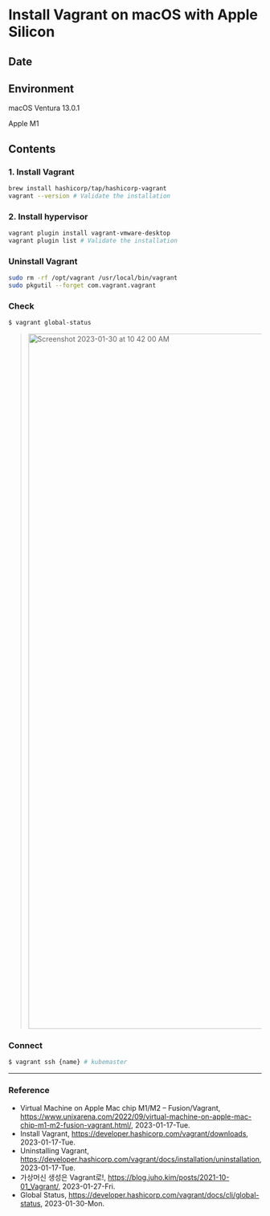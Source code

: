 # Install Vagrant on macOS with Apple Silicon

## Date

## Environment

macOS Ventura 13.0.1

Apple M1

## Contents

### 1. Install Vagrant

```zsh
brew install hashicorp/tap/hashicorp-vagrant
vagrant --version # Validate the installation
```

### 2. Install hypervisor

```zsh
vagrant plugin install vagrant-vmware-desktop
vagrant plugin list # Validate the installation
```

### Uninstall Vagrant

```zsh
sudo rm -rf /opt/vagrant /usr/local/bin/vagrant
sudo pkgutil --forget com.vagrant.vagrant

```

### Check

```Bash
$ vagrant global-status
```

> <img width="1384" alt="Screenshot 2023-01-30 at 10 42 00 AM" src="https://user-images.githubusercontent.com/20737479/215370412-8ec7959d-1e89-4196-9f0c-59ff8581ddfa.png">

### Connect

```Bash
$ vagrant ssh {name} # kubemaster
```

---

### Reference
- Virtual Machine on Apple Mac chip M1/M2 – Fusion/Vagrant, https://www.unixarena.com/2022/09/virtual-machine-on-apple-mac-chip-m1-m2-fusion-vagrant.html/, 2023-01-17-Tue.
- Install Vagrant, https://developer.hashicorp.com/vagrant/downloads, 2023-01-17-Tue.
- Uninstalling Vagrant, https://developer.hashicorp.com/vagrant/docs/installation/uninstallation, 2023-01-17-Tue.
- 가상머신 생성은 Vagrant로!, https://blog.juho.kim/posts/2021-10-01_Vagrant/, 2023-01-27-Fri.
- Global Status, https://developer.hashicorp.com/vagrant/docs/cli/global-status, 2023-01-30-Mon.
